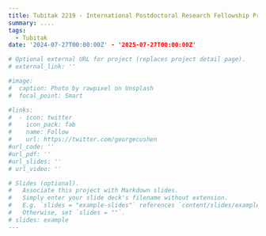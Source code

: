 ```yaml
---
title: Tubitak 2219 - International Postdoctoral Research Fellowship Program for Turkish Citizens
summary: ....
tags:
  - Tubitak
date: '2024-07-27T00:00:00Z' - '2025-07-27T00:00:00Z'

# Optional external URL for project (replaces project detail page).
# external_link: ''

#image:
#  caption: Photo by rawpixel on Unsplash
#  focal_point: Smart

#links:
#  - icon: twitter
#    icon_pack: fab
#    name: Follow
#    url: https://twitter.com/georgecushen
#url_code: ''
#url_pdf: ''
#url_slides: ''
# url_video: ''

# Slides (optional).
#   Associate this project with Markdown slides.
#   Simply enter your slide deck's filename without extension.
#   E.g. `slides = "example-slides"` references `content/slides/example-slides.md`.
#   Otherwise, set `slides = ""`.
# slides: example
---
```


